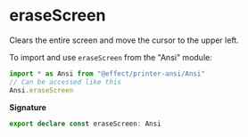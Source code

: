 # eraseScreen

Clears the entire screen and move the cursor to the upper left.

To import and use `eraseScreen` from the "Ansi" module:

```ts
import * as Ansi from "@effect/printer-ansi/Ansi"
// Can be accessed like this
Ansi.eraseScreen
```

**Signature**

```ts
export declare const eraseScreen: Ansi
```

